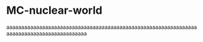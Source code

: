 # MC-nuclear-world
aaaaaaaaaaaaaaaaaaaaaaaaaaaaaaaaaaaaaaaaaaaaaaaaaaaaaaaaaaaaaaaaaaaaaaaaaaaaaaaaaaaaaaaaaaa
